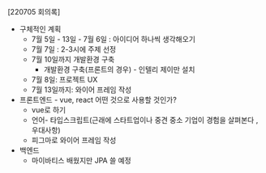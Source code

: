 [220705 회의록]

* 구체적인 계획 
  * 7월 5일 - 13일 - 7월 6일 : 아이디어 하나씩 생각해오기
  * 7월 7일 : 2-3시에 주제 선정 
  * 7월 10일까지 개발환경 구축 
    * 개발환경 구축(프론트의 경우) - 인텔리 제이만 설치
  * 7월 8일: 프로젝트 UX 
  * 7월 13일까지: 와이어 프레임 작성 
* 프론트엔드 - vue, react 어떤 것으로 사용할 것인가? 
  * vue로 하기
  * 언어- 타입스크립트(근래에 스타트업이나 중견 중소 기업이 경험을 살펴본다 , 우대사항)
  * 피그마로 와이어 프레임 작성
* 백엔드
  * 마이바티스 배웠지만 JPA 쓸 예정